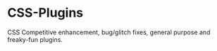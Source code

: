 # CSS-Plugins
CSS Competitive enhancement, bug/glitch fixes, general purpose and freaky-fun plugins.
